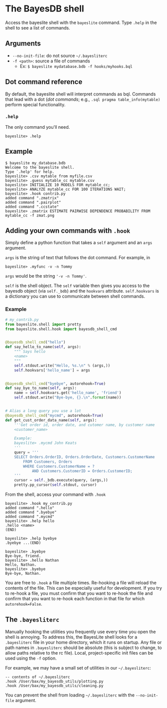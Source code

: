 # The BayesDB shell

Access the bayeslite shell with the `bayeslite` command. Type `.help`
in the shell to see a list of commands.

## Arguments
- `--no-init-file`: do not source `~/.bayesliterc`
- `-f <path>`: source a file of commands
    + Ex: `$ bayeslite mydatabase.bdb -f hooks/myhooks.bql` 


## Dot command reference
By default, the bayeslite shell will interpret commands as bql. Commands that
lead with a dot (*dot commands*; e.g., `.sql pragma table_info(mytable)`
perform special functionality.

### `.help`
The only command you'll need.

    bayeslite> .help

## Example

```
$ bayeslite my_database.bdb
Welcome to the bayeslite shell.
Type `.help' for help.
bayeslite> .csv mytable from myfile.csv
bayeslite> .guess mytable_cc mytable.csv
bayeslite> INITIALIZE 10 MODELS FOR mytable_cc;
bayeslite> ANALYZE mytable_cc FOR 100 ITERATIONS WAIT;
bayeslite> .hook contrib.py
added command ".zmatrix"
added command ".pairplot"
added command ".ccstate"
bayeslite> .zmatrix ESTIMATE PAIRWISE DEPENDENCE PROBABILITY FROM mytable_cc -f zmat.png
```

## Adding your own commands with `.hook`

Simply define a python function that takes a `self` argument and an `args`
argument. 

`args` is the string of text that follows the dot command. For
example, in

    bayeslite> .myfunc -v -n Tommy

`args` would be the string `'-v -n Tommy'`.

`self` is the shell object. The
`self` variable then gives you access to the bayesdb object (via `self._bdb`)
and the `hookvars` attribute. `self.hookvars` is a dictionary you can use to
communicate between shell commands.

### Example

```python
# my_contrib.py
from bayeslite.shell import pretty
from bayeslite.shell.hook import bayesdb_shell_cmd


@bayesdb_shell_cmd("hello")
def say_hello_to_name(self, args):
    """ Says hello
    <name>
    """
    self.stdout.write("Hello, %s.\n" % (args,))
    self.hookvars['hello_name'] = args


@bayesdb_shell_cmd("byebye", autorehook=True)
def say_bye_to_name(self, args):
    name = self.hookvars.get('hello_name', 'friend')
    self.stdout.write("Bye-bye, {}.\n".format(name))


# Alias a long query you use a lot
@bayesdb_shell_cmd("mycmd", autorehook=True)
def get_cust_order_data_name(self, args):
    '''Get order id, order date, and cutomer name, by customer name
    <customer_name>

    Example:
    bayeslite> .mycmd John Keats
    '''
    query = '''
    SELECT Orders.OrderID, Orders.OrderDate, Customers.CustomerName
        FROM Customers, Orders
        WHERE Customers.CustomerName = ?
            AND Customers.CustomerID = Orders.CustomerID;
    '''
    cursor = self._bdb.execute(query, (args,))
    pretty.pp_cursor(self.stdout, cursor)

```

From the shell, access your command with `.hook`
```
bayeslite> .hook my_contrib.py
added command ".hello"
added command ".byebye"
added command ".mycmd"
bayeslite> .help hello
.hello <name>
(END)

bayeslite> .help byebye
.byebye ...(END)

bayeslite> .byebye
Bye-bye, friend.
bayeslite> .hello Nathan
Hello, Nathan.
bayeslite> .byebye
Bye-bye, Nathan.
```

You are free to `.hook` a file multiple times. Re-hooking a file will reload the contents of the file. This can be especially useful for development. If you try to re-hook a file, you must confirm that you want to re-hook the file and confirm that you want to re-hook each function in that file for which `autorehook=False`.

## The `.bayesliterc`
Manually hooking the utilities you frequently use every time you open the shell is annoying. To address this, the BayesLite shell looks for a `.bayesliterc` file in your home directory, which it runs on startup. Any file or path names in `.bayesliterc` should be absolute (this is subject to change, to allow paths relative to the rc file). Local, project-specific init files can be used using the `-f` option. 

For example, we may have a small set of utilities in our `~/.bayesliterc`:

```
-- contents of ~/.bayesliterc
.hook /User/bax/my_bayesdb_utils/plotting.py
.hook /User/bax/my_bayesdb_utils/cleaning.py
```

You can prevent the shell from loading `~/.bayesliterc` with the `--no-init-file` argument.


